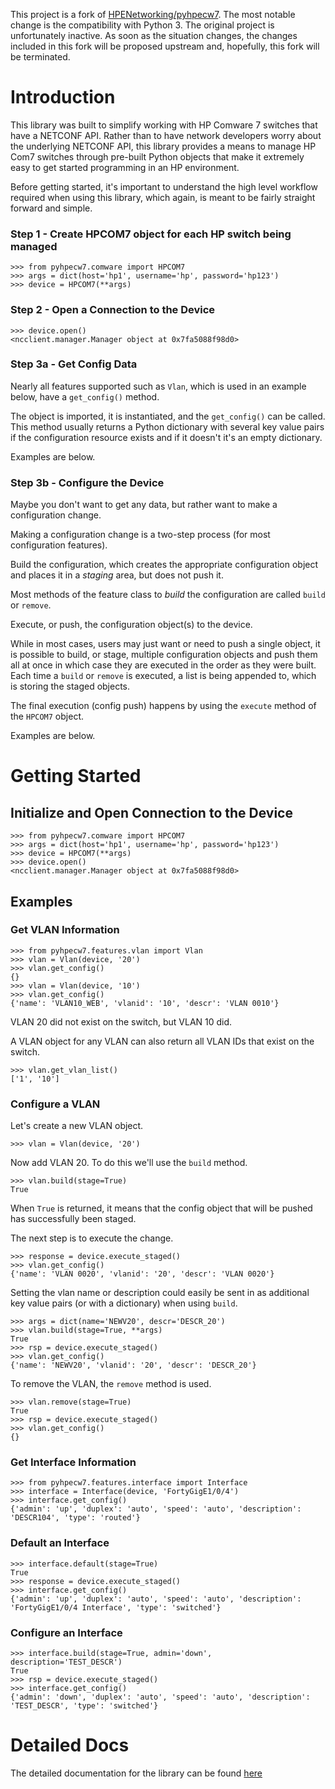 This project is a fork of [HPENetworking/pyhpecw7][]. The most notable
change is the compatibility with Python 3. The original project is
unfortunately inactive. As soon as the situation changes, the changes
included in this fork will be proposed upstream and, hopefully, this
fork will be terminated.

[HPENetworking/pyhpecw7]: https://github.com/HPENetworking/pyhpecw7

# Introduction

This library was built to simplify working with HP Comware 7 switches
that have a NETCONF API. Rather than to have network developers worry
about the underlying NETCONF API, this library provides a means to
manage HP Com7 switches through pre-built Python objects that make it
extremely easy to get started programming in an HP environment.

Before getting started, it's important to understand the high level
workflow required when using this library, which again, is meant to be
fairly straight forward and simple.

### Step 1 - Create HPCOM7 object for each HP switch being managed

```
>>> from pyhpecw7.comware import HPCOM7
>>> args = dict(host='hp1', username='hp', password='hp123')
>>> device = HPCOM7(**args)
```

### Step 2 - Open a Connection to the Device

```
>>> device.open()
<ncclient.manager.Manager object at 0x7fa5088f98d0>
```

### Step 3a - Get Config Data

Nearly all features supported such as `Vlan`, which is used in an
example below, have a `get_config()` method.

The object is imported, it is instantiated, and the `get_config()` can
be called. This method usually returns a Python dictionary with
several key value pairs if the configuration resource exists and if it
doesn't it's an empty dictionary.

Examples are below.

### Step 3b - Configure the Device

Maybe you don't want to get any data, but rather want to make a
configuration change.

Making a configuration change is a two-step process (for most
configuration features).

Build the configuration, which creates the appropriate configuration
object and places it in a *staging* area, but does not push it.

Most methods of the feature class to *build* the configuration are
called `build` or `remove`.

Execute, or push, the configuration object(s) to the device.

While in most cases, users may just want or need to push a single
object, it is possible to build, or stage, multiple configuration
objects and push them all at once in which case they are executed in
the order as they were built. Each time a `build` or `remove` is
executed, a list is being appended to, which is storing the staged
objects.

The final execution (config push) happens by using the `execute`
method of the `HPCOM7` object.

Examples are below.

# Getting Started

## Initialize and Open Connection to the Device

```
>>> from pyhpecw7.comware import HPCOM7
>>> args = dict(host='hp1', username='hp', password='hp123')
>>> device = HPCOM7(**args)
>>> device.open()
<ncclient.manager.Manager object at 0x7fa5088f98d0>
```

## Examples

### Get VLAN Information

```
>>> from pyhpecw7.features.vlan import Vlan
>>> vlan = Vlan(device, '20')
>>> vlan.get_config()
{}
>>> vlan = Vlan(device, '10')
>>> vlan.get_config()
{'name': 'VLAN10_WEB', 'vlanid': '10', 'descr': 'VLAN 0010'}
```

VLAN 20 did not exist on the switch, but VLAN 10 did.

A VLAN object for any VLAN can also return all VLAN IDs that exist on
the switch.

```
>>> vlan.get_vlan_list()
['1', '10']
```

### Configure a VLAN

Let's create a new VLAN object.

```
>>> vlan = Vlan(device, '20')
```

Now add VLAN 20. To do this we'll use the `build` method.

```
>>> vlan.build(stage=True)
True
```

When `True` is returned, it means that the config object that will be
pushed has successfully been staged.

The next step is to execute the change.

```
>>> response = device.execute_staged()
>>> vlan.get_config()
{'name': 'VLAN 0020', 'vlanid': '20', 'descr': 'VLAN 0020'}
```

Setting the vlan name or description could easily be sent in as
additional key value pairs (or with a dictionary) when using `build`.

```
>>> args = dict(name='NEWV20', descr='DESCR_20')
>>> vlan.build(stage=True, **args)
True
>>> rsp = device.execute_staged()
>>> vlan.get_config()
{'name': 'NEWV20', 'vlanid': '20', 'descr': 'DESCR_20'}
```

To remove the VLAN, the `remove` method is used.

```
>>> vlan.remove(stage=True)
True
>>> rsp = device.execute_staged()
>>> vlan.get_config()
{}
```

### Get Interface Information

```
>>> from pyhpecw7.features.interface import Interface
>>> interface = Interface(device, 'FortyGigE1/0/4')
>>> interface.get_config()
{'admin': 'up', 'duplex': 'auto', 'speed': 'auto', 'description': 'DESCR104', 'type': 'routed'}
```

### Default an Interface

```
>>> interface.default(stage=True)
True
>>> response = device.execute_staged()
>>> interface.get_config()
{'admin': 'up', 'duplex': 'auto', 'speed': 'auto', 'description': 'FortyGigE1/0/4 Interface', 'type': 'switched'}
```

### Configure an Interface

```
>>> interface.build(stage=True, admin='down', description='TEST_DESCR')
True
>>> rsp = device.execute_staged()
>>> interface.get_config()
{'admin': 'down', 'duplex': 'auto', 'speed': 'auto', 'description': 'TEST_DESCR', 'type': 'switched'}
```


# Detailed Docs

The detailed documentation for the library can be found
[here](http://pyhpecw7.readthedocs.org/en/latest/index.html#)
